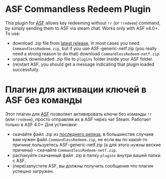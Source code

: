 # ASF Commandless Redeem Plugin
This plugin for [ASF](https://github.com/JustArchiNET/ArchiSteamFarm/) allows key redeeming without `!r` (or `!redeem`) command, by simply sending them to ASF via steam chat. Works only with ASF v4.0+.
To use:
- download .zip file from [latest release](https://github.com/Ryzhehvost/Commandless-Redeem/releases/latest), in most cases you need `CommandlessRedeem.zip`, but if you use ASF-generic-netf.zip (you really need a strong reason to do that) download `CommandlessRedeem-netf.zip`.
- unpack downloaded .zip file to `plugins` folder inside your ASF folder.
- (re)start ASF, you should get a message indicating that plugin loaded successfully. 


# Плагин для активации ключей в ASF без команды
Этот плагин для [ASF](https://github.com/JustArchiNET/ArchiSteamFarm/) позволяет активировать ключи без команды `!r` (или `!redeem`), просто отправляя их в ASF через чат Steam. Работает только в ASF 4.0+
Для установки:
- скачайте файл .zip из [последнего релиза](https://github.com/Ryzhehvost/Commandless-Redeem/releases/latest), в большинстве случаев вам нужен файл `CommandlessRedeem.zip`, не если вы по какой-то причине пользуетесь ASF-generic-netf.zip (а для этого нужны веские причины) - скачайте `CommandlessRedeem-netf.zip`.
- распакуйте скачанный файл .zip в папку `plugins` внутри вашей папки с ASF.
- (пере)запустите ASF, вы должны получить сообщение что плагин успешно загружен. 
